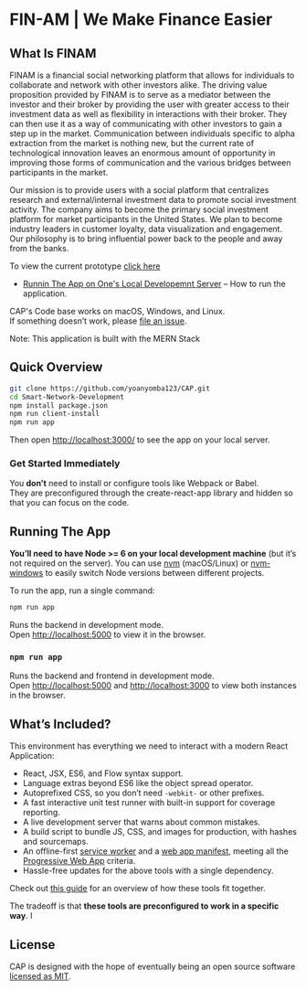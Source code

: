 # FIN-AM | We Make Finance Easier

## What Is FINAM

FINAM is a  financial  social  networking  platform  that  allows  for  individuals  to  collaborate  and  network  with  other  investors  alike. The driving value proposition provided by FINAM is to serve  as  a  mediator  between  the  investor  and  their  broker  by  providing the user with greater access to their investment data as well as flexibility in interactions with their broker. They  can  then  use  it  as  a  way  of  communicating  with  other  investors  to  gain  a  step  up  in  the  market.  Communication  between  individuals  specific to alpha extraction from the market  is  nothing  new,  but  the  current    rate  of  technological innovation  leaves  an  enormous  amount  of  opportunity  in  improving  those  forms  of  communication  and  the  various  bridges  between  participants  in  the  market.  

Our  mission  is  to  provide  users  with  a  social  platform  that  centralizes  research  and  external/internal  investment  data  to  promote  social  investment  activity.    The  company  aims  to  become  the  primary  social  investment  platform  for  market  participants  in  the  United  States.  We  plan  to  become  industry  leaders  in  customer  loyalty,  data  visualization  and  engagement.  Our  philosophy  is  to  bring  influential  power  back  to  the  people  and  away  from  the  banks.

To view the current prototype [click here](http://calm-beach-77261.herokuapp.com/)

* [Runnin The App on One's Local Developemnt Server](#running-the-app) – How to run the application.

CAP's Code base  works on macOS, Windows, and Linux.<br>
If something doesn’t work, please [file an issue](https://github.com/yoanyomba123/CAP/issues/new).

Note: This application is built with the MERN Stack

## Quick Overview

```sh
git clone https://github.com/yoanyomba123/CAP.git
cd Smart-Network-Development
npm install package.json
npm run client-install
npm run app
```

Then open [http://localhost:3000/](http://localhost:3000/) to see the app on your local server.<br>

### Get Started Immediately

You **don’t** need to install or configure tools like Webpack or Babel.<br>
They are preconfigured through the create-react-app library and hidden so that you can focus on the code.

## Running The App

**You’ll need to have Node >= 6 on your local development machine** (but it’s not required on the server). You can use [nvm](https://github.com/creationix/nvm#installation) (macOS/Linux) or [nvm-windows](https://github.com/coreybutler/nvm-windows#node-version-manager-nvm-for-windows) to easily switch Node versions between different projects.

To run the app, run a single command:

```sh
npm run app
```
Runs the backend in development mode.<br>
Open [http://localhost:5000](http://localhost:5000) to view it in the browser.

### `npm run app`

Runs the backend and frontend in development mode.<br>
Open [http://localhost:5000](http://localhost:5000) and [http://localhost:3000](http://localhost:3000) to view both instances in the browser.

## What’s Included?

This environment has everything we need to interact with a modern React Application:

* React, JSX, ES6, and Flow syntax support.
* Language extras beyond ES6 like the object spread operator.
* Autoprefixed CSS, so you don’t need `-webkit-` or other prefixes.
* A fast interactive unit test runner with built-in support for coverage reporting.
* A live development server that warns about common mistakes.
* A build script to bundle JS, CSS, and images for production, with hashes and sourcemaps.
* An offline-first [service worker](https://developers.google.com/web/fundamentals/getting-started/primers/service-workers) and a [web app manifest](https://developers.google.com/web/fundamentals/engage-and-retain/web-app-manifest/), meeting all the [Progressive Web App](https://github.com/facebook/create-react-app/blob/master/packages/react-scripts/template/README.md#making-a-progressive-web-app) criteria.
* Hassle-free updates for the above tools with a single dependency.

Check out [this guide](https://github.com/nitishdayal/cra_closer_look) for an overview of how these tools fit together.

The tradeoff is that **these tools are preconfigured to work in a specific way**. I

## License

CAP is designed with the hope of eventually being an open source software [licensed as MIT](https://github.com/facebook/create-react-app/blob/master/LICENSE).
